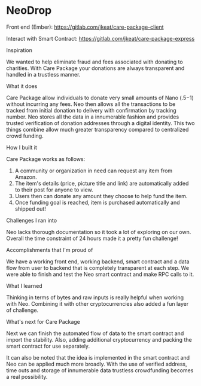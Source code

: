 # NeoDrop


Front end (Ember):
https://gitlab.com/jkeat/care-package-client

Interact with Smart Contract:
https://gitlab.com/jkeat/care-package-express

Inspiration

We wanted to help eliminate fraud and fees associated with donating to charities. With Care Package your donations are always transparent and handled in a trustless manner.

What it does

Care Package allow individuals to donate very small amounts of Nano ($.5-$1) without incurring any fees. Neo then allows all the transactions to be tracked from initial donation to delivery with confirmation by tracking number. Neo stores all the data in a innumerable fashion and provides trusted verification of donation addresses through a digital identity. This two things combine allow much greater transparency compared to centralized crowd funding.

How I built it

Care Package works as follows:

1. A community or organization in need can request any item from Amazon.
2. The item's details (price, picture title and link) are automatically added to their post for anyone to view.
3. Users then can donate any amount they choose to help fund the item.
4. Once funding goal is reached, item is purchased automatically and shipped out!

Challenges I ran into

Neo lacks thorough documentation so it took a lot of exploring on our own. Overall the time constraint of 24 hours made it a pretty fun challenge!

Accomplishments that I'm proud of

We have a working front end, working backend, smart contract and a data flow from user to backend that is completely transparent at each step. We were able to finish and test the Neo smart contract and make RPC calls to it.

What I learned

Thinking in terms of bytes and raw inputs is really helpful when working with Neo. Combining it with other cryptocurrencies also added a fun layer of challenge.

What's next for Care Package

Next we can finish the automated flow of data to the smart contract and import the stability. Also, adding additional cryptocurrency and packing the smart contract for use separately.

It can also be noted that the idea is implemented in the smart contract and Neo can be applied much more broadly. With the use of verified address, time outs and storage of innumerable data trustless crowdfunding becomes a real possibility.
